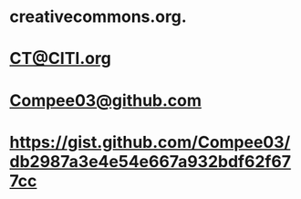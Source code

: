 # creativecommons.org.
# CT@CITI.org
# Compee03@github.com
# https://gist.github.com/Compee03/db2987a3e4e54e667a932bdf62f677cc
